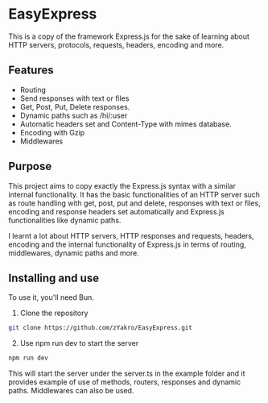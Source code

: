 # EasyExpress

This is a copy of the framework Express.js for the sake of learning about HTTP servers, protocols, requests, headers, encoding and more.

## Features

- Routing
- Send responses with text or files
- Get, Post, Put, Delete responses.
- Dynamic paths such as /hi/:user
- Automatic headers set and Content-Type with mimes database.
- Encoding with Gzip
- Middlewares

## Purpose

This project aims to copy exactly the Express.js syntax with a similar internal functionality. It has the basic functionalities of an HTTP server such as
route handling with get, post, put and delete, responses with text or files, encoding and response headers set automatically and Express.js functionalities 
like dynamic paths.

I learnt a lot about HTTP servers, HTTP responses and requests, headers, encoding and the internal functionality of Express.js in terms of routing, middlewares,
dynamic paths and more.

## Installing and use

To use it, you'll need Bun.

1. Clone the repository

```bash
git clone https://github.com/zYakro/EasyExpress.git
```

2. Use npm run dev to start the server

```bash
npm run dev
```

This will start the server under the server.ts in the example folder and it provides example of use of methods, routers, responses and dynamic paths. 
Middlewares can also be used.





